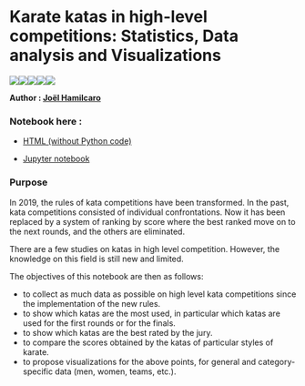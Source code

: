 # Karate katas in high-level competitions: Statistics, Data analysis and Visualizations  

<img src="https://img.shields.io/badge/Jupyter%20-%23F37626.svg?&style=flat-square&logo=Jupyter&logoColor=white" /><img src="https://img.shields.io/badge/python%20-%2314354C.svg?&style=flat-square&logo=python&logoColor=white"/><img src="https://img.shields.io/badge/numpy%20-%23013243.svg?&style=flat-square&logo=numpy&logoColor=white" /><img src="https://img.shields.io/badge/pandas%20-%23150458.svg?&style=flat-square&logo=pandas&logoColor=white" /><img src="https://img.shields.io/badge/Plotly%20-%231572B6.svg?&style=flat-square&logo=plotly&logoColor=white"/>    


**Author : [Joël Hamilcaro](https://github.com/Joel-Hamilcaro/)**  

### Notebook here :

- [HTML (without Python code) ](https://htmlpreview.github.io/?https://github.com/Joel-Hamilcaro/Karate-katas-in-high-level-competitions/blob/master/html/KataStudy.html)   

- [Jupyter notebook](https://nbviewer.jupyter.org/github/Joel-Hamilcaro/Karate-katas-in-high-level-competitions/blob/master/src/KataStudy.ipynb)  


### Purpose

In 2019, the rules of kata competitions have been transformed. In the past, kata competitions consisted of individual confrontations. Now it has been replaced by a system of ranking by score where the best ranked move on to the next rounds, and the others are eliminated.  

There are a few studies on katas in high level competition. However, the knowledge on this field is still new and limited.  

The objectives of this notebook are then as follows:  

- to collect as much data as possible on high level kata competitions since the implementation of the new rules.  
- to show which katas are the most used, in particular which katas are used for the first rounds or for the finals.
- to show which katas are the best rated by the jury.  
- to compare the scores obtained by the katas of particular styles of karate.
- to propose visualizations for the above points, for general and category-specific data (men, women, teams, etc.).  
